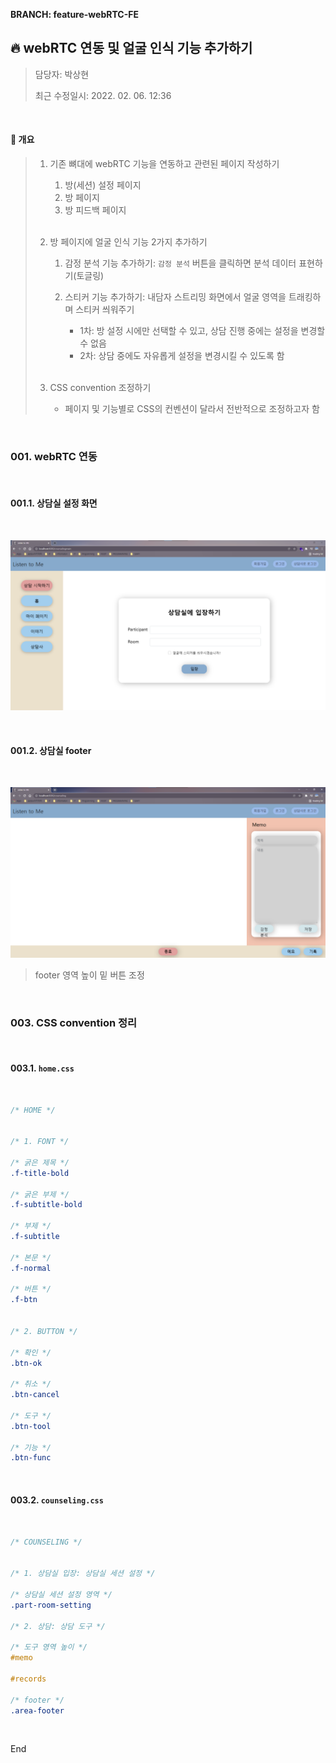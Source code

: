 **BRANCH: feature-webRTC-FE**

## 🔥 webRTC 연동 및 얼굴 인식 기능 추가하기

> 담당자: 박상현
>
> 최근 수정일시: 2022. 02. 06. 12:36



<br>

#### 📌 개요

> 1. 기존 뼈대에 webRTC 기능을 연동하고 관련된 페이지 작성하기
>
>    1. 방(세션) 설정 페이지
>    1. 방 페이지
>    1. 방 피드백 페이지
>
>    <br>
>
> 1. 방 페이지에 얼굴 인식 기능 2가지 추가하기
>
>    1. 감정 분석 기능 추가하기: `감정 분석` 버튼을 클릭하면 분석 데이터 표현하기(토글링)
>
>    1. 스티커 기능 추가하기: 내담자 스트리밍 화면에서 얼굴 영역을 트래킹하며 스티커 씌워주기
>
>       * 1차: 방 설정 시에만 선택할 수 있고, 상담 진행 중에는 설정을 변경할 수 없음
>       * 2차: 상담 중에도 자유롭게 설정을 변경시킬 수 있도록 함
>
>       <br>
>
> 1. CSS convention 조정하기
>
>    * 페이지 및 기능별로 CSS의 컨벤션이 달라서 전반적으로 조정하고자 함



<br>

### 001. webRTC 연동



<br>

#### 001.1. 상담실 설정 화면

<br>

![image-20220206133009231](README.assets/image-20220206133009231.png)

<br>

#### 001.2. 상담실 footer

<br>

![image-20220206135612908](README.assets/image-20220206135612908.png)

> footer 영역 높이 밑 버튼 조정







<br>

### 003. CSS convention 정리



<br>

#### 003.1. `home.css`

<br>

```css
/* HOME */


/* 1. FONT */

/* 굵은 제목 */
.f-title-bold

/* 굵은 부제 */
.f-subtitle-bold

/* 부제 */
.f-subtitle

/* 본문 */
.f-normal

/* 버튼 */
.f-btn


/* 2. BUTTON */

/* 확인 */
.btn-ok

/* 취소 */
.btn-cancel

/* 도구 */
.btn-tool

/* 기능 */
.btn-func
```



<br>

#### 003.2. `counseling.css`

<br>

```css
/* COUNSELING */


/* 1. 상담실 입장: 상담실 세션 설정 */

/* 상담실 세션 설정 영역 */
.part-room-setting

/* 2. 상담: 상담 도구 */

/* 도구 영역 높이 */
#memo

#records

/* footer */
.area-footer
```





<br>

End
